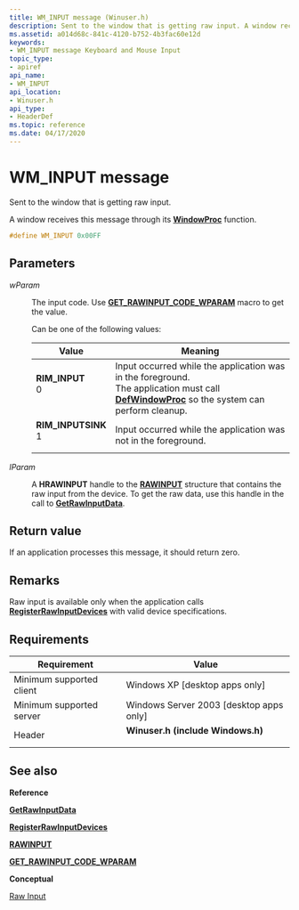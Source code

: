 ```yaml
---
title: WM_INPUT message (Winuser.h)
description: Sent to the window that is getting raw input. A window receives this message through its WindowProc function.
ms.assetid: a014d68c-841c-4120-b752-4b3fac60e12d
keywords:
- WM_INPUT message Keyboard and Mouse Input
topic_type:
- apiref
api_name:
- WM_INPUT
api_location:
- Winuser.h
api_type:
- HeaderDef
ms.topic: reference
ms.date: 04/17/2020
---
```


# WM\_INPUT message

Sent to the window that is getting raw input.

A window receives this message through its [**WindowProc**](/previous-versions/windows/desktop/legacy/ms633573(v=vs.85)) function.


```cpp
#define WM_INPUT 0x00FF
```

## Parameters

<dl> <dt>

*wParam*

</dt> <dd>

The input code. Use [**GET\_RAWINPUT\_CODE\_WPARAM**](/windows/win32/api/winuser/nf-winuser-get_rawinput_code_wparam) macro to get the value.

Can be one of the following values:

| Value | Meaning |
|---|---|
| <span id="RIM_INPUT"></span><span id="rim_input"></span><dl> <dt>**RIM\_INPUT**</dt> <dt>0</dt> </dl> | Input occurred while the application was in the foreground. </br> The application must call [**DefWindowProc**](/windows/desktop/api/winuser/nf-winuser-defwindowproca) so the system can perform cleanup. |
| <span id="RIM_INPUTSINK"></span><span id="rim_inputsink"></span><dl> <dt>**RIM\_INPUTSINK**</dt> <dt>1</dt> </dl> | Input occurred while the application was not in the foreground. |

</dd> <dt>

*lParam* 

</dt> <dd>

A **HRAWINPUT** handle to the [**RAWINPUT**](/windows/win32/api/winuser/ns-winuser-rawinput) structure that contains the raw input from the device. To get the raw data, use this handle in the call to [**GetRawInputData**](/windows/win32/api/winuser/nf-winuser-getrawinputdata).

</dd> </dl>

## Return value

If an application processes this message, it should return zero.

## Remarks

Raw input is available only when the application calls [**RegisterRawInputDevices**](/windows/win32/api/winuser/nf-winuser-registerrawinputdevices) with valid device specifications.

## Requirements

| Requirement | Value |
|--------------------------|-------------------------------------------|
| Minimum supported client | Windows XP \[desktop apps only\] |
| Minimum supported server | Windows Server 2003 \[desktop apps only\] |
| Header | <dl> <dt>**Winuser.h (include Windows.h)** </dt> </dl> |

## See also

**Reference**

[**GetRawInputData**](/windows/win32/api/winuser/nf-winuser-getrawinputdata)

[**RegisterRawInputDevices**](/windows/win32/api/winuser/nf-winuser-registerrawinputdevices)

[**RAWINPUT**](/windows/win32/api/winuser/ns-winuser-rawinput)

[**GET\_RAWINPUT\_CODE\_WPARAM**](/windows/win32/api/winuser/nf-winuser-get_rawinput_code_wparam)

**Conceptual**

[Raw Input](raw-input.md)
